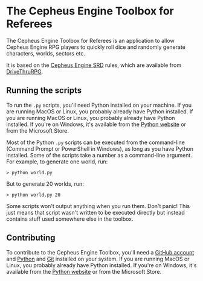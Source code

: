 # The Cepheus Engine Toolbox for Referees

The Cepheus Engine Toolbox for Referees is an application to allow Cepheus Engine RPG players to quickly roll dice and randomly generate characters, worlds, sectors etc.

It is based on the [Cepheus Engine SRD][cepheus] rules, which are available from [DriveThruRPG][cepheus].

## Running the scripts

To run the `.py` scripts, you'll need Python installed on your machine. If you are running MacOS or Linux, you probably already have Python installed. If you are running MacOS or Linux, you probably already have Python installed. If you're on Windows, it's available from the [Python website][py] or from the Microsoft Store.

Most of the Python `.py` scripts can be executed from the command-line (Command Prompt or PowerShell in Windows), as long as you have Python installed. Some of the scripts take a number as a command-line argument. For example, to generate one world, run:

`> python world.py`

But to generate 20 worlds, run:

`> python world.py 20`

Some scripts won't output anything when you run them. Don't panic! This just means that script wasn't written to be executed directly but instead contains stuff used somewhere else in the toolbox.

## Contributing

To contribute to the Cepheus Engine Toolbox, you'll need a [GitHub account][gh] and [Python][py] and [Git][git] installed on your system. If you are running MacOS or Linux, you probably already have Python installed. If you're on Windows, it's available from the [Python website][py] or from the Microsoft Store.

[cepheus]: https://www.drivethrurpg.com/product/186894/Cepheus-Engine-System-Reference-Document
[gh]: https://www.github.com
[git]: https://www.git-scm.com/
[py]: https://www.python.org
